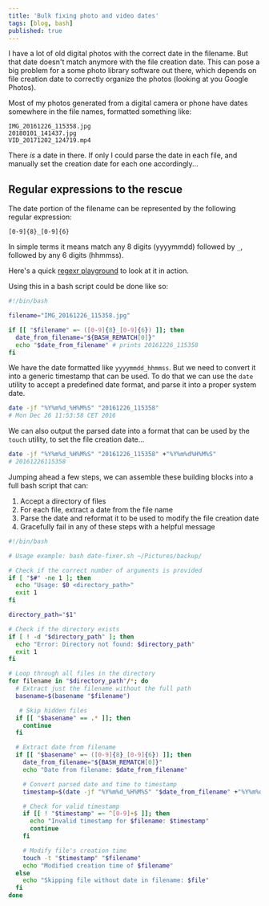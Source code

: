 ```yaml
---
title: 'Bulk fixing photo and video dates'
tags: [blog, bash]
published: true
---
```


I have a lot of old digital photos with the correct date in the filename. But that date doesn't match anymore with the file creation date. This can pose a big problem for a some photo library software out there, which depends on file creation date to correctly organize the photos (looking at you Google Photos).

Most of my photos generated from a digital camera or phone have dates somewhere in the file names, formatted something like:

```
IMG_20161226_115358.jpg
20180101_141437.jpg
VID_20171202_124719.mp4
```

There _is_ a date in there. If only I could parse the date in each file, and manually set the creation date for each one accordingly...

## Regular expressions to the rescue

The date portion of the filename can be represented by the following regular expression:

```
[0-9]{8}_[0-9]{6}
```

In simple terms it means match any 8 digits (yyyymmdd) followed by `_`, followed by any 6 digits (hhmmss).

Here's a quick [regexr playground](https://regexr.com/7so6l) to look at it in action.

Using this in a bash script could be done like so:

```bash
#!/bin/bash

filename="IMG_20161226_115358.jpg"

if [[ "$filename" =~ ([0-9]{8}_[0-9]{6}) ]]; then
  date_from_filename="${BASH_REMATCH[0]}"
  echo "$date_from_filename" # prints 20161226_115358
fi
```

We have the date formatted like `yyyymmdd_hhmmss`. But we need to convert it into a generic timestamp that can be used. To do that we can use the `date` utility to accept a predefined date format, and parse it into a proper system date.

```bash
date -jf "%Y%m%d_%H%M%S" "20161226_115358"
# Mon Dec 26 11:53:58 CET 2016
```

We can also output the parsed date into a format that can be used by the `touch` utility, to set the file creation date...

```bash
date -jf "%Y%m%d_%H%M%S" "20161226_115358" +"%Y%m%d%H%M%S"
# 20161226115358
```

Jumping ahead a few steps, we can assemble these building blocks into a full bash script that can:

1. Accept a directory of files
2. For each file, extract a date from the file name
3. Parse the date and reformat it to be used to modify the file creation date
4. Gracefully fail in any of these steps with a helpful message

```bash
#!/bin/bash

# Usage example: bash date-fixer.sh ~/Pictures/backup/

# Check if the correct number of arguments is provided
if [ "$#" -ne 1 ]; then
  echo "Usage: $0 <directory_path>"
  exit 1
fi

directory_path="$1"

# Check if the directory exists
if [ ! -d "$directory_path" ]; then
  echo "Error: Directory not found: $directory_path"
  exit 1
fi

# Loop through all files in the directory
for filename in "$directory_path"/*; do
  # Extract just the filename without the full path
  basename=$(basename "$filename")

   # Skip hidden files
  if [[ "$basename" == .* ]]; then
    continue
  fi

  # Extract date from filename
  if [[ "$basename" =~ ([0-9]{8}_[0-9]{6}) ]]; then
    date_from_filename="${BASH_REMATCH[0]}"
    echo "Date from filename: $date_from_filename"

    # Convert parsed date and time to timestamp
    timestamp=$(date -jf "%Y%m%d_%H%M%S" "$date_from_filename" +"%Y%m%d%H%M%S")

    # Check for valid timestamp
    if [[ ! "$timestamp" =~ ^[0-9]+$ ]]; then
      echo "Invalid timestamp for $filename: $timestamp"
      continue
    fi

    # Modify file's creation time
    touch -t "$timestamp" "$filename"
    echo "Modified creation time of $filename"
  else
    echo "Skipping file without date in filename: $file"
  fi
done
```

